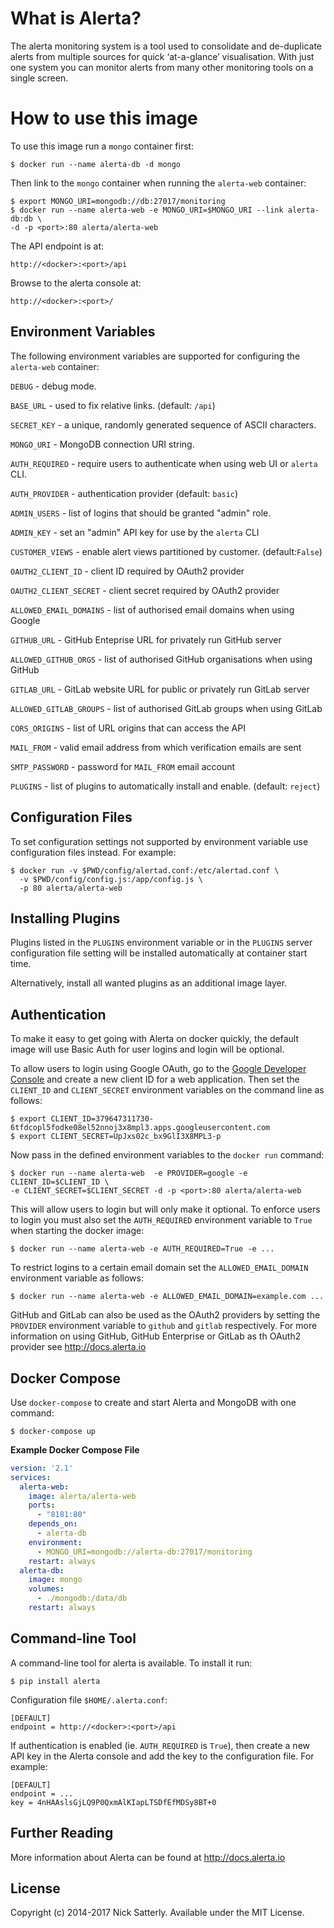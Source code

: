 What is Alerta?
===============

The alerta monitoring system is a tool used to consolidate and
de-duplicate alerts from multiple sources for quick ‘at-a-glance’
visualisation. With just one system you can monitor alerts from
many other monitoring tools on a single screen.

How to use this image
=====================

To use this image run a `mongo` container first:

    $ docker run --name alerta-db -d mongo

Then link to the `mongo` container when running the `alerta-web` container:

    $ export MONGO_URI=mongodb://db:27017/monitoring
    $ docker run --name alerta-web -e MONGO_URI=$MONGO_URI --link alerta-db:db \
    -d -p <port>:80 alerta/alerta-web

The API endpoint is at:

    http://<docker>:<port>/api

Browse to the alerta console at:

    http://<docker>:<port>/

Environment Variables
---------------------

The following environment variables are supported for configuring
the `alerta-web` container:

`DEBUG`
    - debug mode.

`BASE_URL`
    - used to fix relative links. (default: `/api`)

`SECRET_KEY`
    - a unique, randomly generated sequence of ASCII characters.

`MONGO_URI`
    - MongoDB connection URI string.

`AUTH_REQUIRED`
    - require users to authenticate when using web UI or `alerta` CLI.

`AUTH_PROVIDER`
    - authentication provider (default: `basic`)

`ADMIN_USERS`
    - list of logins that should be granted "admin" role.

`ADMIN_KEY`
    - set an "admin" API key for use by the `alerta` CLI

`CUSTOMER_VIEWS`
    - enable alert views partitioned by customer. (default:``False``)

`OAUTH2_CLIENT_ID`
    - client ID required by OAuth2 provider

`OAUTH2_CLIENT_SECRET`
    - client secret required by OAuth2 provider

`ALLOWED_EMAIL_DOMAINS`
    - list of authorised email domains when using Google

`GITHUB_URL`
    - GitHub Enteprise URL for privately run GitHub server

`ALLOWED_GITHUB_ORGS`
    - list of authorised GitHub organisations when using GitHub

`GITLAB_URL`
    - GitLab website URL for public or privately run GitLab server

`ALLOWED_GITLAB_GROUPS`
    - list of authorised GitLab groups when using GitLab

`CORS_ORIGINS`
    - list of URL origins that can access the API

`MAIL_FROM`
    - valid email address from which verification emails are sent

`SMTP_PASSWORD`
    - password for ``MAIL_FROM`` email account

`PLUGINS`
    - list of plugins to automatically install and enable. (default: `reject`)

Configuration Files
-------------------

To set configuration settings not supported by environment variable use
configuration files instead. For example:

    $ docker run -v $PWD/config/alertad.conf:/etc/alertad.conf \
      -v $PWD/config/config.js:/app/config.js \
      -p 80 alerta/alerta-web

Installing Plugins
------------------

Plugins listed in the `PLUGINS` environment variable or in the `PLUGINS`
server configuration file setting will be installed automatically at
container start time.

Alternatively, install all wanted plugins as an additional image layer.

Authentication
--------------

To make it easy to get going with Alerta on docker quickly, the default image
will use Basic Auth for user logins and login will be optional.

To allow users to login using Google OAuth, go to the [Google Developer Console][1]
and create a new client ID for a web application. Then set the `CLIENT_ID`
and `CLIENT_SECRET` environment variables on the command line as follows:

    $ export CLIENT_ID=379647311730-6tfdcopl5fodke08el52nnoj3x8mpl3.apps.googleusercontent.com
    $ export CLIENT_SECRET=UpJxs02c_bx9GlI3X8MPL3-p

Now pass in the defined environment variables to the `docker run` command:

    $ docker run --name alerta-web  -e PROVIDER=google -e CLIENT_ID=$CLIENT_ID \
    -e CLIENT_SECRET=$CLIENT_SECRET -d -p <port>:80 alerta/alerta-web

This will allow users to login but will only make it optional. To enforce
users to login you must also set the `AUTH_REQUIRED` environment variable to
`True` when starting the docker image:

    $ docker run --name alerta-web -e AUTH_REQUIRED=True -e ...

To restrict logins to a certain email domain set the `ALLOWED_EMAIL_DOMAIN`
environment variable as follows:

    $ docker run --name alerta-web -e ALLOWED_EMAIL_DOMAIN=example.com ...

GitHub and GitLab can also be used as the OAuth2 providers by setting the
`PROVIDER` environment variable to `github` and `gitlab` respectively. For
more information on using GitHub, GitHub Enterprise or GitLab as th OAuth2
provider see http://docs.alerta.io

Docker Compose
--------------

Use `docker-compose` to create and start Alerta and MongoDB with
one command:

    $ docker-compose up

**Example Docker Compose File**

```yaml
version: '2.1'
services:
  alerta-web:
    image: alerta/alerta-web
    ports:
      - "8181:80"
    depends_on:
      - alerta-db
    environment:
      - MONGO_URI=mongodb://alerta-db:27017/monitoring
    restart: always
  alerta-db:
    image: mongo
    volumes:
      - ./mongodb:/data/db
    restart: always
```

Command-line Tool
-----------------

A command-line tool for alerta is available. To install it run:

    $ pip install alerta

Configuration file `$HOME/.alerta.conf`:

    [DEFAULT]
    endpoint = http://<docker>:<port>/api

If authentication is enabled (ie. `AUTH_REQUIRED` is `True`), then create
a new API key in the Alerta console and add the key to the configuration
file. For example:

    [DEFAULT]
    endpoint = ...
    key = 4nHAAslsGjLQ9P0QxmAlKIapLTSDfEfMDSy8BT+0

Further Reading
---------------

More information about Alerta can be found at http://docs.alerta.io

License
-------

Copyright (c) 2014-2017 Nick Satterly. Available under the MIT License.

[1]: <https://console.developers.google.com> "Google Developer Console"
